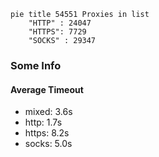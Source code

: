 
```mermaid
pie title 54551 Proxies in list
    "HTTP" : 24047
    "HTTPS": 7729
    "SOCKS" : 29347
```

### Some Info
#### Average Timeout

- mixed: 3.6s
- http: 1.7s
- https: 8.2s
- socks: 5.0s